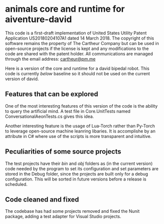 # animals core and runtime for aiventure-david

This code is a first-draft implementation of United States Utility Patent Application US20180204107A1 dated 14 March 2018. The copyright of this software remains the property of The Cartheur Company but can be used in open-source projects if the license is kept and any modifications to the code are shared with the patent holder. All communications are managed through the email address: cartheur@pm.me

Here is a version of the core and runtime for a david bipedal robot. This code is currently _below_ baseline so it should not be used on the current version of david.

## Features that can be explored

One of the most interesting features of this version of the code is the ability to query the artificial mind. A test file in Core.UnitTests named ConversationalAeonTests.cs gives this idea.

Another interesting feature is the usage of Lua-Torch rather than Py-Torch to leverage open-source machine leanring libaries. It is accomplishe by an attribute in C# where use of the scripts is more transparent and intuitive.

## Peculiarities of some source projects

The test projects have their _bin_ and _obj_ folders as (in the current version) code needed by the program to set its configuration and set parameters are stored in the Debug folder, since the projects are built only for a debug configuration. This will be sorted in future versions before a release is scheduled.

## Code cleaned and fixed

The codebase has had some projects removed and fixed the Nunit package, adding a test adapter for Visual Studio projects.
